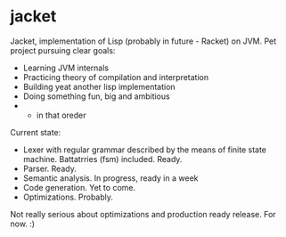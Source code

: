 jacket
===

Jacket, implementation of Lisp (probably in future - Racket) on JVM.
Pet project pursuing clear goals:
* Learning JVM internals
* Practicing theory of compilation and interpretation
* Building yeat another lisp implementation
* Doing something fun, big and ambitious
* - in that oreder

Current state:
* Lexer with regular grammar described by the means of finite state machine. Battatrries (fsm) included. Ready.
* Parser. Ready.
* Semantic analysis. In progress, ready in a week
* Code generation. Yet to come.
* Optimizations. Probably.

Not really serious about optimizations and production ready release. For now. :)